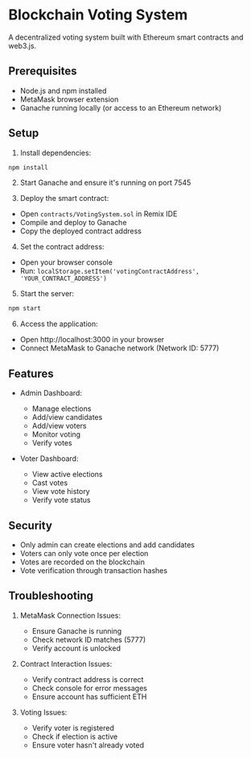 # Blockchain Voting System

A decentralized voting system built with Ethereum smart contracts and web3.js.

## Prerequisites

- Node.js and npm installed
- MetaMask browser extension
- Ganache running locally (or access to an Ethereum network)

## Setup

1. Install dependencies:
```bash
npm install
```

2. Start Ganache and ensure it's running on port 7545

3. Deploy the smart contract:
- Open `contracts/VotingSystem.sol` in Remix IDE
- Compile and deploy to Ganache
- Copy the deployed contract address

4. Set the contract address:
- Open your browser console
- Run: `localStorage.setItem('votingContractAddress', 'YOUR_CONTRACT_ADDRESS')`

5. Start the server:
```bash
npm start
```

6. Access the application:
- Open http://localhost:3000 in your browser
- Connect MetaMask to Ganache network (Network ID: 5777)

## Features

- Admin Dashboard:
  - Manage elections
  - Add/view candidates
  - Add/view voters
  - Monitor voting
  - Verify votes

- Voter Dashboard:
  - View active elections
  - Cast votes
  - View vote history
  - Verify vote status

## Security

- Only admin can create elections and add candidates
- Voters can only vote once per election
- Votes are recorded on the blockchain
- Vote verification through transaction hashes

## Troubleshooting

1. MetaMask Connection Issues:
   - Ensure Ganache is running
   - Check network ID matches (5777)
   - Verify account is unlocked

2. Contract Interaction Issues:
   - Verify contract address is correct
   - Check console for error messages
   - Ensure account has sufficient ETH

3. Voting Issues:
   - Verify voter is registered
   - Check if election is active
   - Ensure voter hasn't already voted

